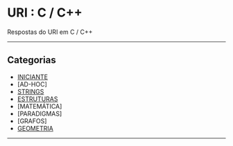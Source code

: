 
# URI : C / C++

Respostas do URI em C / C++

---

## Categorias

* [INICIANTE](https://github.com/alissonalbuquerque/URI-C_CPP/tree/master/iniciante)
* [AD-HOC]
* [STRINGS](https://github.com/alissonalbuquerque/URI-C_CPP/tree/master/strings)
* [ESTRUTURAS](https://github.com/alissonalbuquerque/URI-C_CPP/tree/master/estruturas)
* [MATEMÁTICA]
* [PARADIGMAS]
* [GRAFOS]
* [GEOMETRIA](https://github.com/alissonalbuquerque/URI-C_CPP/tree/master/geometria)

---